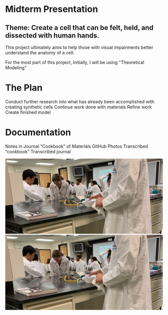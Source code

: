 # Midterm Presentation

## Theme: Create a cell that can be felt, held, and dissected with human hands.

This project ultimately aims to help those with visual impairments better understand the anatomy of a cell.


For the most part of this project, initially, I will be using "Theoretical Modeling"

# The Plan

Conduct further research into what has already been accomplished with creating synthetic cells
Continue work done with materials
Refine work
Create finished model


# Documentation

Notes in Journal
“Cookbook” of Materials 
GitHub
Photos
Transcribed “cookbook”
Transcribed journal

![alt text](https://github.com/ladkins19/Lab-Visit/blob/master/Picture1.png)
![alt text](https://github.com/ladkins19/Lab-Visit/blob/master/Picture1.png)
